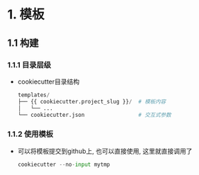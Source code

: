 # 1. 模板

## 1.1 构建

### 1.1.1 目录层级

* cookiecutter目录结构

  ```python
  templates/
  ├── {{ cookiecutter.project_slug }}/  # 模板内容
  │   └── ...
  └── cookiecutter.json                 # 交互式参数
  ```

### 1.1.2 使用模板

* 可以将模板提交到github上, 也可以直接使用, 这里就直接调用了

  ```python
  cookiecutter --no-input mytmp
  ```

  
